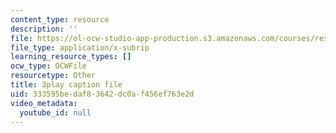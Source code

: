 ```yaml
---
content_type: resource
description: ''
file: https://ol-ocw-studio-app-production.s3.amazonaws.com/courses/res-9-003-brains-minds-and-machines-summer-course-summer-2015/333595bedaf83642dc0af456ef763e2d_Em9I6XTQA3I.srt
file_type: application/x-subrip
learning_resource_types: []
ocw_type: OCWFile
resourcetype: Other
title: 3play caption file
uid: 333595be-daf8-3642-dc0a-f456ef763e2d
video_metadata:
  youtube_id: null
---
```

